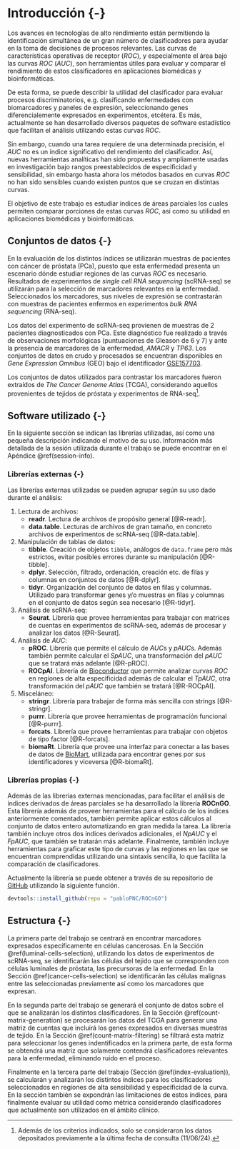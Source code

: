 # Introducción {-}

Los avances en tecnologías de alto rendimiento están permitiendo la identificación simultánea de un gran número de clasificadores para ayudar en la toma de decisiones de procesos relevantes. Las curvas de características operativas de receptor ($ROC$), y especialmente el área bajo las curvas $ROC$ ($AUC$), son herramientas útiles para evaluar y comparar el rendimiento de estos clasificadores en aplicaciones biomédicas y bioinformáticas.

De esta forma, se puede describir la utilidad del clasificador para evaluar procesos discriminatorios, e.g. clasificando enfermedades con biomarcadores y paneles de expresión, seleccionando genes diferencialemente expresados en experimentos, etcétera. Es más, actualmente se han desarrollado diversos paquetes de software estadístico que facilitan el análisis utilizando estas curvas $ROC$.

Sin embargo, cuando una tarea requiere de una determinada precisión, el $AUC$ no es un índice significativo del rendimiento del clasificador. Así, nuevas herramientas analíticas han sido propuestas y ampliamente usadas en investigación bajo rangos preestablecidos de especificidad y sensibilidad, sin embargo hasta ahora los métodos basados en curvas $ROC$ no han sido sensibles cuando existen puntos que se cruzan en distintas curvas.

El objetivo de este trabajo es estudiar índices de áreas parciales los cuales permiten comparar porciones de estas curvas $ROC$, así como su utilidad en aplicaciones biomédicas y bioinformáticas.

## Conjuntos de datos {-}

En la evaluación de los distintos índices se utilizarán muestras de pacientes con cáncer de próstata (PCa), puesto que esta enfermedad presenta un escenario dónde estudiar regiones de las curvas $ROC$ es necesario. Resultados de experimentos de *single cell RNA sequencing* (scRNA-seq) se utilizarán para la selección de marcadores relevantes en la enfermedad. Seleccionados los marcadores, sus niveles de expresión se contrastarán con muestras de pacientes enfermos en experimentos *bulk RNA sequencing* (RNA-seq).

Los datos del experimento de scRNA-seq provienen de muestras de 2 pacientes diagnosticados con PCa. Este diagnóstico fue realizado a través de observaciones morfológicas (puntuaciones de Gleason de 6 y 7) y ante la presencia de marcadores de la enfermedad, *AMACR* y *TP63*. Los conjuntos de datos en crudo y procesados se encuentran disponibles en *Gene Expression Omnibus* (GEO) bajo el identificador [GSE157703](https://www.ncbi.nlm.nih.gov/geo/query/acc.cgi?acc=GSE157703).

Los conjuntos de datos utilizados para contrastar los marcadores fueron extraídos de *The Cancer Genome Atlas* (TCGA), considerando aquellos provenientes de tejidos de próstata y experimentos de RNA-seq[^1].

## Software utilizado {-}

En la siguiente sección se indican las librerías utilizadas, así como una pequeña descripción indicando el motivo de su uso. Información más detallada de la sesión utilizada durante el trabajo se puede encontrar en el Apéndice \@ref(session-info).

### Librerías externas {-}

Las librerías externas utilizadas se pueden agrupar según su uso dado durante el análisis:

1. Lectura de archivos:
    + **readr**\. Lectura de archivos de propósito general [@R-readr].
    + **data.table**\. Lecturas de archivos de gran tamaño, en concreto archivos de experimentos de scRNA-seq [@R-data.table].
1. Manipulación de tablas de datos:
    + **tibble**\. Creación de objetos `tibble`, análogos de `data.frame` pero más estrictos, evitar posibles errores durante su manipulación [@R-tibble]. 
    + **dplyr**\. Selección, filtrado, ordenación, creación etc. de filas y columnas en conjuntos de datos [@R-dplyr].
    + **tidyr**\. Organización del conjunto de datos en filas y columnas. Utilizado para transformar genes y/o muestras en filas y columnas en el conjunto de datos según sea necesario [@R-tidyr].
1. Análisis de scRNA-seq:
    + **Seurat**\. Librería que provee herramientas para trabajar con matrices de cuentas en experimentos de scRNA-seq, además de procesar y analizar los datos [@R-Seurat].
1. Análisis de $AUC$:
    + **pROC**\. Librería que permite el cálculo de $AUC$s y $pAUC$s. Además también permite calcular el $SpAUC$, una transformación del $pAUC$ que se tratará más adelante [@R-pROC].
    + **ROCpAI**\. Librería de [Bioconductor](https://bioconductor.org/) que permite analizar curvas $ROC$ en regiones de alta especificidad además de calcular el $TpAUC$, otra transformación del $pAUC$ que también se tratará [@R-ROCpAI].
1. Misceláneo:
    + **stringr**\. Librería para trabajar de forma más sencilla con strings [@R-stringr].
    + **purrr**\. Librería que provee herramientas de programación funcional [@R-purrr].
    + **forcats**\. Librería que provee herramientas para trabajar con objetos de tipo factor [@R-forcats].
    + **biomaRt**\. Librería que provee una interfaz para conectar a las bases de datos de [BioMart](https://www.ensembl.org/info/data/biomart/index.html), utilizada para encontrar genes por sus identificadores y viceversa [@R-biomaRt].

### Librerías propias {-}

Además de las librerías externas mencionadas, para facilitar el análisis de índices derivados de áreas parciales se ha desarrollado la librería **ROCnGO**. Esta librería además de proveer herramientas para el cálculo de los índices anteriormente comentados, también permite aplicar estos cálculos al conjunto de datos entero automatizando en gran medida la tarea. La librería también incluye otros dos índices derivados adicionales, el $NpAUC$ y el $FpAUC$, que también se tratarán más adelante. Finalmente, también incluye herramientas para graficar este tipo de curvas y las regiones en las que se encuentran comprendidas utilizando una sintaxis sencilla, lo que facilita la comparación de clasificadores.

Actualmente la librería se puede obtener a través de su repositorio de [GitHub](https://github.com/pabloPNC/ROCnGO) utilizando la siguiente función.


```r
devtools::install_github(repo = "pabloPNC/ROCnGO")
```



## Estructura {-}

La primera parte del trabajo se centrará en encontrar marcadores expresados específicamente en células cancerosas. En la Sección \@ref(luminal-cells-selection), utilizando los datos de experimentos de scRNA-seq, se identificarán las células del tejido que se corresponden con células luminales de próstata, las precursoras de la enfermedad. En la Sección \@ref(cancer-cells-selection) se identificarán las células malignas entre las seleccionadas previamente así como los marcadores que expresan.

En la segunda parte del trabajo se generará el conjunto de datos sobre el que se analizarán los distintos clasificadores. En la Sección \@ref(count-matrix-generation) se procesarán los datos del TCGA para generar una matriz de cuentas que incluirá los genes expresados en diversas muestras de tejido. En la Sección \@ref(count-matrix-filtering) se filtrará esta matriz para seleccionar los genes indentificados en la primera parte, de esta forma se obtendrá una matriz que solamente contendrá clasificadores relevantes para la enfermedad, eliminando ruido en el proceso.

Finalmente en la tercera parte del trabajo (Sección \@ref(index-evaluation)), se calcularán y analizarán los distintos índices para los clasificadores seleccionados en regiones de alta sensibilidad y especificidad de la curva. En la sección también se expondrán las limitaciones de estos índices, para finalmente evaluar su utilidad como métrica considerando clasificadores que actualmente son utilizados en el ámbito clínico.


[^1]: Además de los criterios indicados, solo se consideraron los datos depositados previamente a la última fecha de consulta (11/06/24).

